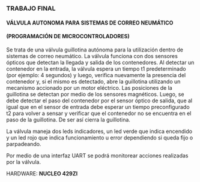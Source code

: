 ### TRABAJO FINAL
#### VÁLVULA AUTONOMA PARA SISTEMAS DE CORREO NEUMÁTICO
#### (PROGRAMACIÓN DE MICROCONTROLADORES)

Se trata de una válvula guillotina autónoma para la utilización dentro de sistemas de correo neumático.
La válvula funciona con dos sensores ópticos que detectan la llegada y salida de los contenedores. Al detectar un contenedor en la entrada, la válvula espera un tiempo t1 predeterminado (por ejemplo: 4 segundos) y luego, verifica nuevamente la presencia del contenedor y, si el mismo es detectado, abre la guillotina utilizando un mecanismo accionado por un motor eléctrico. Las posiciones de la guillotina se detectan por medio de los sensores magnéticos. Luego, se debe detectar el paso del contenedor por el sensor óptico de salida, que al igual que en el sensor de entrada debe esperar un tiempo preconfigurado t2 para volver a sensar y verificar que el contenedor no se encuentra en el paso de la guillotina. De ser así cierra la guillotina.

La válvula maneja dos leds indicadores, un led verde que indica encendido y un led rojo que indica funcionamiento u error dependiendo si queda fijo o parpadeando.

Por medio de una interfaz UART se podrá monitorear acciones realizadas por la válvula.


HARDWARE: **NUCLEO 429ZI**
